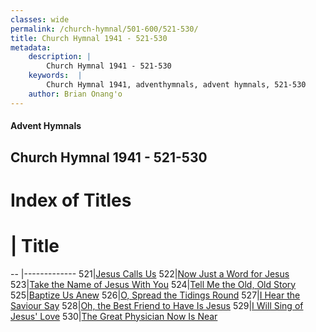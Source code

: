 ```yaml
---
classes: wide
permalink: /church-hymnal/501-600/521-530/
title: Church Hymnal 1941 - 521-530
metadata:
    description: |
        Church Hymnal 1941 - 521-530
    keywords:  |
        Church Hymnal 1941, adventhymnals, advent hymnals, 521-530
    author: Brian Onang'o
---
```


#### Advent Hymnals
## Church Hymnal 1941 - 521-530

# Index of Titles
# | Title                        
-- |-------------
521|[Jesus Calls Us](/church-hymnal/501-600/521-530/Jesus-Calls-Us)
522|[Now Just a Word for Jesus](/church-hymnal/501-600/521-530/Now-Just-a-Word-for-Jesus)
523|[Take the Name of Jesus With You](/church-hymnal/501-600/521-530/Take-the-Name-of-Jesus-With-You)
524|[Tell Me the Old, Old Story](/church-hymnal/501-600/521-530/Tell-Me-the-Old,-Old-Story)
525|[Baptize Us Anew](/church-hymnal/501-600/521-530/Baptize-Us-Anew)
526|[O, Spread the Tidings Round](/church-hymnal/501-600/521-530/O,-Spread-the-Tidings-Round)
527|[I Hear the Saviour Say](/church-hymnal/501-600/521-530/I-Hear-the-Saviour-Say)
528|[Oh, the Best Friend to Have Is Jesus](/church-hymnal/501-600/521-530/Oh,-the-Best-Friend-to-Have-Is-Jesus)
529|[I Will Sing of Jesus' Love](/church-hymnal/501-600/521-530/I-Will-Sing-of-Jesus'-Love)
530|[The Great Physician Now Is Near](/church-hymnal/501-600/521-530/The-Great-Physician-Now-Is-Near)